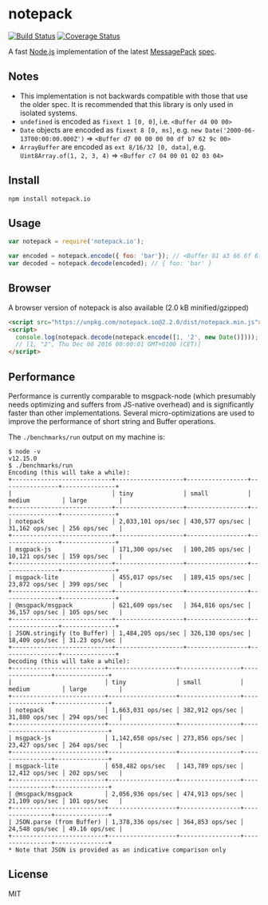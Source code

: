 # notepack

[![Build Status](https://travis-ci.org/darrachequesne/notepack.svg?branch=master)](https://travis-ci.org/darrachequesne/notepack)
[![Coverage Status](https://coveralls.io/repos/github/darrachequesne/notepack/badge.svg?branch=master)](https://coveralls.io/github/darrachequesne/notepack?branch=master)

A fast [Node.js](http://nodejs.org) implementation of the latest [MessagePack](http://msgpack.org) [spec](https://github.com/msgpack/msgpack/blob/master/spec.md).

## Notes

* This implementation is not backwards compatible with those that use the older spec. It is recommended that this library is only used in isolated systems.
* `undefined` is encoded as `fixext 1 [0, 0]`, i.e. `<Buffer d4 00 00>`
* `Date` objects are encoded as `fixext 8 [0, ms]`, e.g. `new Date('2000-06-13T00:00:00.000Z')` => `<Buffer d7 00 00 00 00 df b7 62 9c 00>`
* `ArrayBuffer` are encoded as `ext 8/16/32 [0, data]`, e.g. `Uint8Array.of(1, 2, 3, 4)` => `<Buffer c7 04 00 01 02 03 04>`

## Install

```
npm install notepack.io
```

## Usage

```js
var notepack = require('notepack.io');

var encoded = notepack.encode({ foo: 'bar'}); // <Buffer 81 a3 66 6f 6f a3 62 61 72>
var decoded = notepack.decode(encoded); // { foo: 'bar' }
```

## Browser

A browser version of notepack is also available (2.0 kB minified/gzipped)

```html
<script src="https://unpkg.com/notepack.io@2.2.0/dist/notepack.min.js"></script>
<script>
  console.log(notepack.decode(notepack.encode([1, '2', new Date()])));
  // [1, "2", Thu Dec 08 2016 00:00:01 GMT+0100 (CET)]
</script>
```

## Performance

Performance is currently comparable to msgpack-node (which presumably needs optimizing and suffers from JS-native overhead) and is significantly faster than other implementations. Several micro-optimizations are used to improve the performance of short string and Buffer operations.

The `./benchmarks/run` output on my machine is:

```
$ node -v
v12.15.0
$ ./benchmarks/run
Encoding (this will take a while):
+----------------------------+-------------------+-----------------+----------------+---------------+
|                            │ tiny              │ small           │ medium         │ large         |
+----------------------------+-------------------+-----------------+----------------+---------------+
| notepack                   │ 2,033,101 ops/sec │ 430,577 ops/sec │ 31,162 ops/sec │ 256 ops/sec   |
+----------------------------+-------------------+-----------------+----------------+---------------+
| msgpack-js                 │ 171,300 ops/sec   │ 100,205 ops/sec │ 10,121 ops/sec │ 159 ops/sec   |
+----------------------------+-------------------+-----------------+----------------+---------------+
| msgpack-lite               │ 455,017 ops/sec   │ 189,415 ops/sec │ 23,872 ops/sec │ 399 ops/sec   |
+----------------------------+-------------------+-----------------+----------------+---------------+
| @msgpack/msgpack           │ 621,609 ops/sec   │ 364,816 ops/sec │ 36,157 ops/sec │ 105 ops/sec   |
+----------------------------+-------------------+-----------------+----------------+---------------+
| JSON.stringify (to Buffer) │ 1,484,205 ops/sec │ 326,130 ops/sec │ 18,409 ops/sec │ 31.23 ops/sec |
+----------------------------+-------------------+-----------------+----------------+---------------+
Decoding (this will take a while):
+--------------------------+-------------------+-----------------+----------------+---------------+
|                          │ tiny              │ small           │ medium         │ large         |
+--------------------------+-------------------+-----------------+----------------+---------------+
| notepack                 │ 1,663,031 ops/sec │ 382,912 ops/sec │ 31,880 ops/sec │ 294 ops/sec   |
+--------------------------+-------------------+-----------------+----------------+---------------+
| msgpack-js               │ 1,142,658 ops/sec │ 273,856 ops/sec │ 23,427 ops/sec │ 264 ops/sec   |
+--------------------------+-------------------+-----------------+----------------+---------------+
| msgpack-lite             │ 658,482 ops/sec   │ 143,789 ops/sec │ 12,412 ops/sec │ 202 ops/sec   |
+--------------------------+-------------------+-----------------+----------------+---------------+
| @msgpack/msgpack         │ 2,056,936 ops/sec │ 474,913 ops/sec │ 21,109 ops/sec │ 101 ops/sec   |
+--------------------------+-------------------+-----------------+----------------+---------------+
| JSON.parse (from Buffer) │ 1,378,336 ops/sec │ 364,853 ops/sec │ 24,548 ops/sec │ 49.16 ops/sec |
+--------------------------+-------------------+-----------------+----------------+---------------+
* Note that JSON is provided as an indicative comparison only
```
## License

MIT
